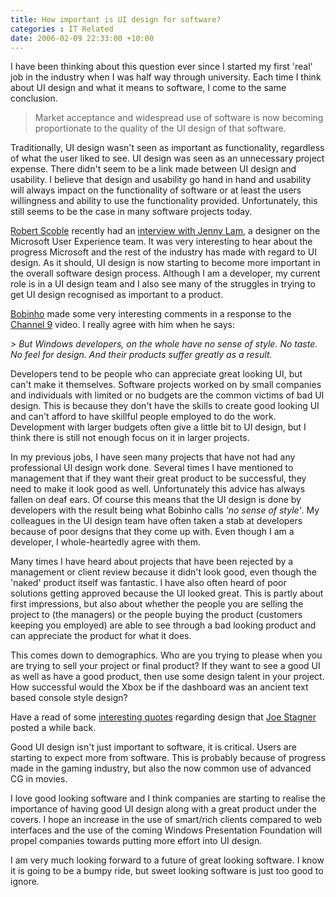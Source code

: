```yaml
---
title: How important is UI design for software?
categories : IT Related
date: 2006-02-09 22:33:00 +10:00
---
```


 I have been thinking about this question ever since I started my first 'real' job in the industry when I was half way through university. Each time I think about UI design and what it means to software, I come to the same conclusion. 

>  Market acceptance and widespread use of software is now becoming proportionate to the quality of the UI design of that software. 

 Traditionally, UI design wasn't seen as important as functionality, regardless of what the user liked to see. UI design was seen as an unnecessary project expense. There didn't seem to be a link made between UI design and usability. I believe that design and usability go hand in hand and usability will always impact on the functionality of software or at least the users willingness and ability to use the functionality provided. Unfortunately, this still seems to be the case in many software projects today. 

[Robert Scoble][0] recently had an [interview with Jenny Lam][1], a designer on the Microsoft User Experience team. It was very interesting to hear about the progress Microsoft and the rest of the industry has made with regard to UI design. As it should, UI design is now starting to become more important in the overall software design process. Although I am a developer, my current role is in a UI design team and I also see many of the struggles in trying to get UI design recognised as important to a product. 

[Bobinho][2] made some very interesting comments in a response to the [Channel 9][3] video. I really agree with him when he says: 

_> But Windows developers, on the whole have no sense of style. No taste. No feel for design. And their products suffer greatly as a result._

 Developers tend to be people who can appreciate great looking UI, but can't make it themselves. Software projects worked on by small companies and individuals with limited or no budgets are the common victims of bad UI design. This is because they don't have the skills to create good looking UI and can't afford to have skillful people employed to do the work. Development with larger budgets often give a little bit to UI design, but I think there is still not enough focus on it in larger projects. 

 In my previous jobs, I have seen many projects that have not had any professional UI design work done. Several times I have mentioned to management that if they want their great product to be successful, they need to make it look good as well. Unfortunately this advice has always fallen on deaf ears. Of course this means that the UI design is done by developers with the result being what Bobinho calls _'no sense of style'_. My colleagues in the UI design team have often taken a stab at developers because of poor designs that they come up with. Even though I am a developer, I whole-heartedly agree with them. 

 Many times I have heard about projects that have been rejected by a management or client review because it didn't look good, even though the 'naked' product itself was fantastic. I have also often heard of poor solutions getting approved because the UI looked great. This is partly about first impressions, but also about whether the people you are selling the project to (the managers) or the people buying the product (customers keeping you employed) are able to see through a bad looking product and can appreciate the product for what it does. 

 This comes down to demographics. Who are you trying to please when you are trying to sell your project or final product? If they want to see a good UI as well as have a good product, then use some design talent in your project. How successful would the Xbox be if the dashboard was an ancient text based console style design? 

 Have a read of some [interesting quotes][4] regarding design that [Joe Stagner][5] posted a while back. 

 Good UI design isn't just important to software, it is critical. Users are starting to expect more from software. This is probably because of progress made in the gaming industry, but also the now common use of advanced CG in movies. 

 I love good looking software and I think companies are starting to realise the importance of having good UI design along with a great product under the covers. I hope an increase in the use of smart/rich clients compared to web interfaces and the use of the coming Windows Presentation Foundation will propel companies towards putting more effort into UI design. 

 I am very much looking forward to a future of great looking software. I know it is going to be a bumpy ride, but sweet looking software is just too good to ignore. 

[0]: http://scobleizer.wordpress.com/2006/02/07/the-emotional-side-of-microsoft/
[1]: http://channel9.msdn.com/Showpost.aspx?postid=161254
[2]: http://channel9.msdn.com/Niners/Bobinho
[3]: http://channel9.msdn.com/
[4]: http://blogs.msdn.com/joestagner/archive/2005/07/31/445768.aspx
[5]: http://blogs.msdn.com/joestagner/default.aspx

